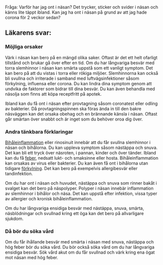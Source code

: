 Fråga: Varför har jag ont i näsan? Det trycker, sticker och svider i näsan och känns lite täppt ibland. Kan jag ha ont i näsan på grund av att jag hade corona för 2 veckor sedan?

Läkarens svar:
--------------

### Möjliga orsaker

Värk i näsan kan bero på en mängd olika saker. Oftast är det ett helt ofarligt tillstånd och brukar gå över efter en tid. Om du har långvariga besvär med torra slemhinnor i näsan kan smärta uppstå som ett vanligt symptom. Det kan bero på att du vistas i torra eller rökiga miljöer. Slemhinnorna kan också bli svullna och irriterade i samband med luftvägsinfektioner såsom förkylning, influensa eller corona. Du kan lindra dina symptom genom att undvika de faktorer som bidrar till dina besvär. Du kan även behandla med näsolja som finns att köpa receptfritt på apotek.

Ibland kan du få ont i näsan efter provtagning såsom coronatest eller odling av bakterier. Då provtagningspinnen ska föras ända in till den bakre näsväggen kan det orsaka obehag och en brännande känsla i näsan. Oftast går smärtan över snabbt och är inget som du behöver oroa dig över.

### Andra tänkbara förklaringar

[Bihåleinflammation](https://www.kry.se/fakta/bihaleinflammation/ "bihaleinflammation") eller rinosinuit innebär att du får svullna slemhinnor i näsan och bihålorna. Du kan uppleva symptom såsom nästäppa och snuva. Det kan bli ett tryck över näsroten, i pannan, kinder och över tänder. Ibland kan du få [feber](https://www.kry.se/fakta/feber/ "feber"), nedsatt lukt- och smaksinne eller hosta. Bihåleinflammation kan orsakas av virus eller bakterier. Du kan även få ont i bihålorna utan tidigare [förkylning](https://www.kry.se/fakta/forkylning/ "forkylning"). Det kan bero på exempelvis allergibesvär eller tandinfektion.

Om du har ont i näsan och huvudet, nästäppa och snuva som rinner bakåt i svalget kan det bero på näspolyper. Polyper i näsan innebär inflammation av slemhinnor i bihålor och näsa. Det kan uppstå efter infektion, vissa typer av allergier och kronisk bihåleinflammation.

Om du har långvariga ensidiga besvär med nästäppa, snuva, smärta, näsblödningar och svullnad kring ett öga kan det bero på allvarligare sjukdom.

### Då bör du söka vård

Om du får ihållande besvär med smärta i näsan med snuva, nästäppa och hög feber bör du söka vård. Du bör också söka vård om du har långvariga ensidiga besvär. Sök vård akut om du får svullnad och värk kring ena ögat mot näsan med hög feber.